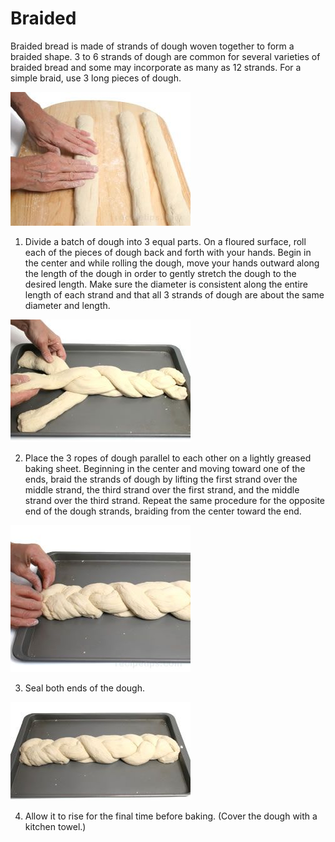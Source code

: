 # Braided
Braided bread is made of strands of dough woven together to form a braided shape. 3 to 6 strands of dough are common for several varieties of braided bread and some may incorporate as many as 12 strands. For a simple braid, use 3 long pieces of dough.

![Step 1](resources/braided-1.jpg)

1. Divide a batch of dough into 3 equal parts. On a floured surface, roll each of the pieces of dough back and forth with your hands. Begin in the center and while rolling the dough, move your hands outward along the length of the dough in order to gently stretch the dough to the desired length. Make sure the diameter is consistent along the entire length of each strand and that all 3 strands of dough are about the same diameter and length.

![Step 2](resources/braided-2.jpg)

2. Place the 3 ropes of dough parallel to each other on a lightly greased baking sheet. Beginning in the center and moving toward one of the ends, braid the strands of dough by lifting the first strand over the middle strand, the third strand over the first strand, and the middle strand over the third strand. Repeat the same procedure for the opposite end of the dough strands, braiding from the center toward the end.

![Step 3](resources/braided-3.jpg)

3. Seal both ends of the dough.

![Step 4](resources/braided-4.jpg)

4. Allow it to rise for the final time before baking. (Cover the dough with a kitchen towel.)